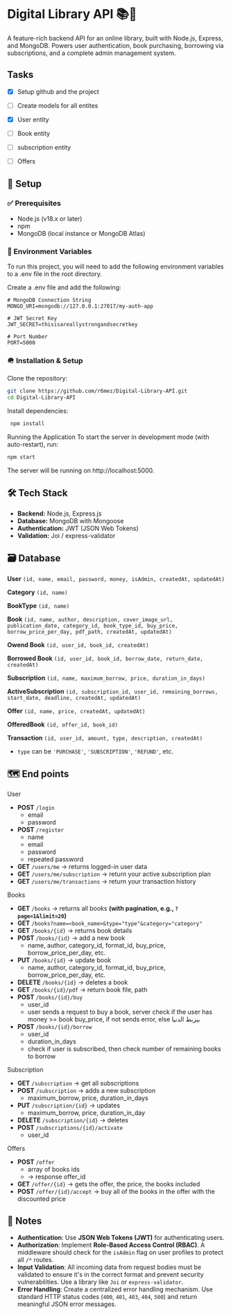# Digital Library API 📚🛜
A feature-rich backend API for an online library, built with Node.js, Express, and MongoDB. Powers user authentication, book purchasing, borrowing via subscriptions, and a complete admin management system.

## Tasks
- [X] Setup github and the project
- [ ] Create models for all entites
- [X] User entity 
- [ ] Book entity
- [ ] subscription entity
- [ ] Offers 


## 🛫 Setup
### ✅ Prerequisites
- Node.js (v18.x or later)
- npm 
- MongoDB (local instance or MongoDB Atlas)

### 🔑 Environment Variables

To run this project, you will need to add the following environment variables to a .env file in the root directory.

Create a .env file and add the following:

```env
# MongoDB Connection String
MONGO_URI=mongodb://127.0.0.1:27017/my-auth-app

# JWT Secret Key
JWT_SECRET=thisisareallystrongandsecretkey

# Port Number
PORT=5000
```

### 🪖 Installation & Setup

Clone the repository:
```bash
git clone https://github.com/r6mez/Digital-Library-API.git
cd Digital-Library-API
```

Install dependencies:
``` bash
 npm install
```

Running the Application
To start the server in development mode (with auto-restart), run:

```bash
npm start
```

The server will be running on http://localhost:5000.

## 🛠️ Tech Stack
- **Backend:** Node.js, Express.js
- **Database:** MongoDB with Mongoose
- **Authentication:** JWT (JSON Web Tokens)
- **Validation:** Joi / express-validator

## 🗃️ Database
**User**
`(id, name, email, password, money, isAdmin, createdAt, updatedAt)`

**Category**
`(id, name)`

**BookType** 
`(id, name)`

**Book**
`(id, name, author, description, cover_image_url, publication_date, category_id, book_type_id, buy_price, borrow_price_per_day, pdf_path, createdAt, updatedAt)`

**Owend Book**
`(id, user_id, book_id, createdAt)`

**Borrowed Book**
`(id, user_id, book_id, borrow_date, return_date, createdAt)`

**Subscription**
`(id, name, maximum_borrow, price, duration_in_days)`

**ActiveSubscription** 
`(id, subscription_id, user_id, remaining_borrows, start_date, deadline, createdAt, updatedAt)`

**Offer** 
`(id, name, price, createdAt, updatedAt)`

**OfferedBook**
`(id, offer_id, book_id)`

**Transaction** 
`(id, user_id, amount, type, description, createdAt)`
* `type` can be `'PURCHASE'`, `'SUBSCRIPTION'`, `'REFUND'`, etc.



## 🗺️ End points

User
- **POST** `/login` 
	- email
	- password
- **POST** `/register`
	- name
	- email
	- password
	- repeated password
- **GET** `/users/me` -> returns logged-in user data
- **GET** `/users/me/subscription` -> return your active subscription plan
- **GET** `/users/me/transactions` -> return your transaction history

Books
- **GET** `/books` -> returns all books **(with pagination, e.g., `?page=1&limit=20`)**
- **GET** `/books?name=<book_name>&type="type"&category="category"`
- **GET** `/books/{id}` -> returns book details
- **POST** `/books/{id}` -> add a new book
    - name, author, category_id, format_id, buy_price, borrow_price_per_day, etc.
- **PUT**  `/books/{id}` -> update book
    - name, author, category_id, format_id, buy_price, borrow_price_per_day, etc.
- **DELETE** `/books/{id}` -> deletes a book
- **GET** `/books/{id}/pdf` -> return book file, path
- **POST** `/books/{id}/buy` 
	- user_id
	- user sends a request to buy a book, server check if the user has money >= book buy_price, if not sends error, else بيزبط الدنيا
- **POST** `/books/{id}/borrow`
	- user_id
	- duration_in_days 
	- check if user is subscribed, then check number of remaining books to borrow

Subscription
- **GET** `/subscription` -> get all subscriptions 
- **POST** `/subscription` -> adds a new subscription
	- maximum_borrow, price, duration_in_days
- **PUT** `/subscription/{id}` -> updates
	- maximum_borrow, price, duration_in_day
- **DELETE** `/subscription/{id}` -> deletes
- **POST** `/subscriptions/{id}/activate`
	- user_id

Offers
- **POST** `/offer` 
	- array of books ids
	- -> response offer_id
- **GET** `/offer/{id}` -> gets the offer, the price, the books included
- **POST** `/offer/{id}/accept` -> buy all of the books in the offer with the discounted price


## 📝 Notes
- **Authentication**: Use **JSON Web Tokens (JWT)** for authenticating users.
- **Authorization**: Implement **Role-Based Access Control (RBAC)**. A middleware should check for the `isAdmin` flag on user profiles to protect all `/*` routes.
- **Input Validation**: All incoming data from request bodies must be validated to ensure it's in the correct format and prevent security vulnerabilities. Use a library like `Joi` or `express-validator`.
- **Error Handling**: Create a centralized error handling mechanism. Use standard HTTP status codes (`400`, `401`, `403`, `404`, `500`) and return meaningful JSON error messages.